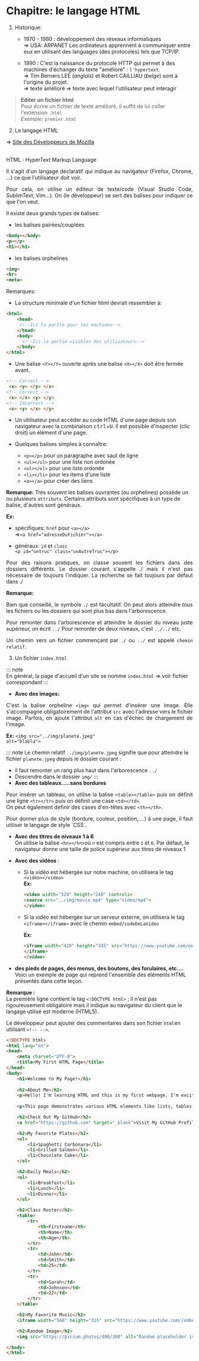 # Chapitre: le langage HTML

1. Historique:

    - 1970 - 1980 : développement des réseaux informatiques <br>
    => USA: ARPANET
    Les ordinateurs apprennent à communiquer entre eux
en utilisant des languages (des protocoles) tels que
TCP/IP.

    - 1990 : C'est la naissance du protocole HTTP qui permet
à des machines d'échanger du texte "amélioré" : `l'hypertext`.<br>
=> Tim Berners LEE (_anglais_) et Robert CAILLIAU (_belge_) sont à l'origine du projet.<br> 
=> texte amélioré => texte avec lequel l'utilisateur
peut interagir  

> **Editer un fichier html** <br>
Pour écrire un fichier de texte amélioré, il suffit de lui coller l'extension `.html`<br> 
*Exemple:* `premier.html` 

2. Le langage HTML

=> [Site des Développeurs de Mozilla](fhttps://developer.mozilla.org/en-US/docs/Web/HTML)

<br>
HTML : HyperText Markup Language <br> 
<p style="text-align:justify;">
Il s'agit d'un langage déclaratif qui indique au 
navigateur (Firefox, Chrome, ...) ce que l'utilisateur 
doit voir.
</p>
<p style="text-align:justify;">
Pour cela, on utilise un éditeur de texte/code (Visual Studio Code,
SublimText, Vim...).
On (le développeur) se sert des balises pour indiquer ce que l'on veut.
</p>
Il existe deux grands types de balises:

- les balises pairées/couplées 
```html
<body></body>
<p></p>
<h1></h1>
```

- les balises orphelines 
```html
<img>
<br>
<meta>
```

Remarques:
* La structure minimale d'un fichier html devrait ressembler à:
```html
<html>
    <head>
     <!--Ici la partie pour les machines-->
    </head>
    <body>
      <!--Ici la partie visibles des utilisateurs-->
    </body>
</html>
```
* Une balise `<Y></Y>` ouverte après une balise `<X></X>` doit être
fermée avant.
```html
<!-- Correct -->
 <x> <y> </y> </x> 
<!-- Correct -->
 <x> </x> <y> </y> 
<!-- Incorrect -->
 <x> <y> </x> </y> 
```

* Un utilisateur peut accéder au code HTML d'une page 
depuis son navigateur avec la combinaison <kbd>ctrl</kbd>+<kbd>U</kbd>. Il est possible
d'inspecter (clic droit) un élément d'une page.

* Quelques balises simples à connaître:
    - `<p></p>` pour un paragraphe avec saut de ligne
    - `<ul></ul>` pour une liste non ordonée
    - `<ol></ol>` pour une liste ordonée
    - `<li></li>` pour les items d'une liste
    - `<a></a>` pour créer des liens

**Remarque:** Très souvent les balises ouvrantes (ou orphelines)
possède un ou plusieurs `attributs`. Certains attributs sont 
spécifiques à un type de balise, d'autres sont généraux.

**Ex:**
- spécifiques:  `href` pour `<a></a>` <br>
=>`<a href="adresseDuFichier"></a>` 

- généraux: `id` et `class`<br>
`<p id="untruc" class="unAutreTruc"></p>`

<p style="text-align:justify;">
Pour des raisons pratiques, on classe souvent les fichiers dans 
des dossiers différents. Le dossier courant s'appelle ./ mais 
il n'est pas nécessaire de toujours l'indiquer. La recherche
se fait toujours par défaut dans ./
</p>


**Remarque:** 
<p style="text-align:justify;">
Bien que conseillé, le symbole <code>./</code> est facultatif.
On peut alors atteindre tous les fichiers ou les dossiers qui
sont plus bas dans l'arborescence.
</p>
<p style="text-align:justify;">
Pour remonter dans l'arborescence et atteindre le dossier du 
niveau juste supérieur, on écrit <code>../</code>
Pour remonter de deux niveaux, c'est <code>../../</code> etc.
</p>
<p style="text-align:justify;">
Un chemin vers un fichier commençant par <code>./</code> ou <code>../</code> est appelé
<code>chemin relatif</code>.
</p>

3. Un fichier `index.html`

::: note  
    En général, la page d'accueil d'un site se nomme `index.html`
=> voir fichier correspondant
:::

- **Avec des images:**<br>

<p style="text-align:justify;">
C'est la balise orpheline <code>&#60;img&#62;</code> qui permet d'insérer une image.
Elle s'accompagne obligatoirement de l'attribut <code>src</code> avec l'adresse 
vers le fichier image. Parfois, on ajoute l'attribut <code>alt</code> en cas 
d'échec de chargement de l'image.
</p>

**Ex:** <code>&#60;img src="../img/planete.jpeg" alt="blabla"&#62;</code> <br>

::: note
Le chemin relatif `../img/planete.jpeg` signifie que pour atteindre le fichier `planete.jpeg` depuis le dossier courant :

- il faut remonter un rang plus haut dans l'arborescence `../`
- Descendre dans le dossier `img/`
:::
- **Avec des tableaux.....sans bordures** <br>
<p style="text-align:justify;">
Pour insérer un tableau, on utilise la balise <code>&#60;table&#62;&#60;/table&#62;</code> puis 
on définit une ligne <code>&#60;tr&#62;&#60;/tr&#62;</code> puis on définit une case <code>&#60;td&#62;&#60;/td&#62;</code>. <br>
On peut également definir des cases d'en-têtes avec <code>&#60;th&#62;&#60;/th&#62;</code>.
</p>
<p style="text-align:justify;">
Pour donner plus de style (bordure, couleur, position,....)
à une page, il faut utiliser le langage de style `CSS`.
</p>


- **Avec des titres de niveaux 1 à 6** <br>
On utilise la balise <code>&#60;hn&#62;&#60;/hn&#62;</code>où `n` est compris entre `1` et `6`. Par défaut, le navigateur donne une taille de police supérieur aux titres de niveaux 1

- **Avec des vidéos** :<br>
    + Si la vidéo est hébergée sur notre machine, on utilisera le tag `<video></video>`<br>
**Ex:** <br>
        ```html
        <video width="320" height="240" controls>
        <source src="../img/movie.mp4" type="video/mp4">
        </video>
        ```

    + Si la vidéo est hébergée sur un serveur externe, on utilisera le tag `<iframe></iframe>` avec le chemin `embed/codeDeLaVideo`

        **Ex:** <br>
        ```html
        <iframe width="420" height="345" src="https://www.youtube.com/embed/tgbNymZ7vqY">
        </iframe>
        </video>
        ```




- **des pieds de pages, des menus, des boutons, des forulaires, etc....** <br>
Voici un exemple de page qui reprend l'ensemble des éléments HTML présentés dans cette leçon. <br>

**Remarque :** <br>
La première ligne contient le tag `<!DOCTYPE html>` ; il n'est pas rigoureusement obligatoire mais il indique au navigateur du client que le langage utilisé est moderne (HTML5). <br>

Le développeur peut ajouter des commentaires dans son fichier `html`en utilisant `<!-- -->`.

```html
<!DOCTYPE html>
<html lang="en">
<head>
    <meta charset="UTF-8">
    <title>My First HTML Page</title>
</head>
<body>
    <h1>Welcome to My Page!</h1>
    
    <h2>About Me</h2>
    <p>Hello! I'm learning HTML and this is my first webpage. I'm excited to learn about all the different HTML elements and how to use them to create interesting web content.</p>
    
    <p>This page demonstrates various HTML elements like lists, tables, links, and more. I hope this helps other beginners understand how HTML works!</p>

    <h2>Check Out My GitHub</h2>
    <a href="https://github.com" target="_blank">Visit My GitHub Profile</a>

    <h2>My Favorite Plates</h2>
    <ol>
        <li>Spaghetti Carbonara</li>
        <li>Grilled Salmon</li>
        <li>Chocolate Cake</li>
    </ol>

    <h2>Daily Meals</h2>
    <ul>
        <li>Breakfast</li>
        <li>Lunch</li>
        <li>Dinner</li>
    </ul>

    <h2>Class Roster</h2>
    <table>
        <tr>
            <th>Firstname</th>
            <th>Name</th>
            <th>Age</th>
        </tr>
        <tr>
            <td>John</td>
            <td>Smith</td>
            <td>25</td>
        </tr>
        <tr>
            <td>Sarah</td>
            <td>Johnson</td>
            <td>22</td>
        </tr>
    </table>

    <h2>My Favorite Music</h2>
    <iframe width="560" height="315" src="https://www.youtube.com//embed/K2snTkaD64U"  allow="accelerometer; autoplay; clipboard-write; encrypted-media; gyroscope; picture-in-picture" allowfullscreen></iframe>

    <h2>Random Image</h2>
    <img src="https://picsum.photos/400/300" alt="Random placeholder image" width="400" height="300">

</body>
</html>
```